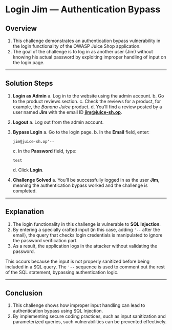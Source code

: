 # Login Jim — Authentication Bypass

## Overview
1. This challenge demonstrates an authentication bypass vulnerability in the login functionality of the OWASP Juice Shop application.  
2. The goal of the challenge is to log in as another user (Jim) without knowing his actual password by exploiting improper handling of input on the login page.

---

## Solution Steps

1. **Login as Admin**
   a. Log in to the website using the admin account.
   b. Go to the product reviews section.
   c. Check the reviews for a product, for example, the *Banana Juice* product.
   d. You’ll find a review posted by a user named **Jim** with the email ID **jim@juice-sh.op**.

2. **Logout**
   a. Log out from the admin account.

3. **Bypass Login**
   a. Go to the login page.
   b. In the **Email** field, enter:  
     ```
     jim@juice-sh.op'--
     ```
   c. In the **Password** field, type:  
     ```
     test
     ```
   d. Click **Login**.

4. **Challenge Solved**
   a. You’ll be successfully logged in as the user **Jim**, meaning the authentication bypass worked and the challenge is completed.

---

## Explanation
1. The login functionality in this challenge is vulnerable to **SQL Injection**.  
2. By entering a specially crafted input (in this case, adding `'--` after the email), the query that checks login credentials is manipulated to ignore the password verification part.  
3. As a result, the application logs in the attacker without validating the password.

This occurs because the input is not properly sanitized before being included in a SQL query. The `'--` sequence is used to comment out the rest of the SQL statement, bypassing authentication logic.

---

## Conclusion
1. This challenge shows how improper input handling can lead to authentication bypass using SQL Injection.  
2. By implementing secure coding practices, such as input sanitization and parameterized queries, such vulnerabilities can be prevented effectively.




